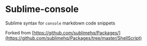 # Sublime-console
Sublime syntax for `console` markdown code snippets

Forked from [https://github.com/sublimehq/Packages/](https://github.com/sublimehq/Packages/tree/master/ShellScript)
